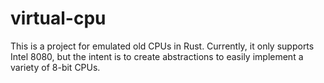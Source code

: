 # virtual-cpu
This is a project for emulated old CPUs in Rust. Currently, it only supports Intel 8080, but the intent is to create abstractions to easily implement a variety of 8-bit CPUs.
